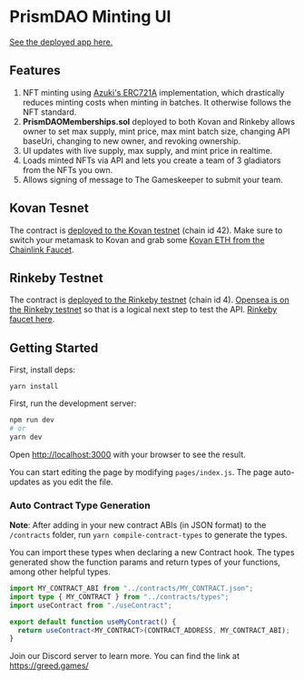 # PrismDAO Minting UI

[See the deployed app here.](https://greed.games)

## Features

1. NFT minting using [Azuki's ERC721A](https://www.azuki.com/erc721a) implementation, which drastically reduces minting costs when minting in batches. It otherwise follows the NFT standard.
2. **PrismDAOMemberships.sol** deployed to both Kovan and Rinkeby allows owner to set max supply, mint price, max mint batch size, changing API baseUri, changing to new owner, and revoking ownership.
3. UI updates with live supply, max supply, and mint price in realtime.
4. Loads minted NFTs via API and lets you create a team of 3 gladiators from the NFTs you own. 
5. Allows signing of message to The Gameskeeper to submit your team.

## Kovan Tesnet

The contract is [deployed to the Kovan testnet](https://kovan.etherscan.io/token/0xb0178CAe4d95E9A85aAd5cb40d6C4bcC4a0E741c) (chain id 42). Make sure to switch your metamask to Kovan and grab some [Kovan ETH from the Chainlink Faucet](https://faucets.chain.link/).

## Rinkeby Testnet

The contract is [deployed to the Rinkeby testnet](https://rinkeby.etherscan.io/token/0xb0178CAe4d95E9A85aAd5cb40d6C4bcC4a0E741c) (chain id 4). [Opensea is on the Rinkeby testnet](https://docs.opensea.io/reference/rinkeby-api-overview) so that is a logical next step to test the API. [Rinkeby faucet here](https://faucets.chain.link/rinkeby).

## Getting Started

First, install deps:

```yarn install```

First, run the development server:

```bash
npm run dev
# or
yarn dev
```

Open [http://localhost:3000](http://localhost:3000) with your browser to see the result.

You can start editing the page by modifying `pages/index.js`. The page auto-updates as you edit the file.

### Auto Contract Type Generation

**Note**: After adding in your new contract ABIs (in JSON format) to the `/contracts` folder, run `yarn compile-contract-types` to generate the types.

You can import these types when declaring a new Contract hook. The types generated show the function params and return types of your functions, among other helpful types. 

```ts
import MY_CONTRACT_ABI from "../contracts/MY_CONTRACT.json";
import type { MY_CONTRACT } from "../contracts/types";
import useContract from "./useContract";

export default function useMyContract() {
  return useContract<MY_CONTRACT>(CONTRACT_ADDRESS, MY_CONTRACT_ABI);
}
```

Join our Discord server to learn more. You can find the link at https://greed.games/